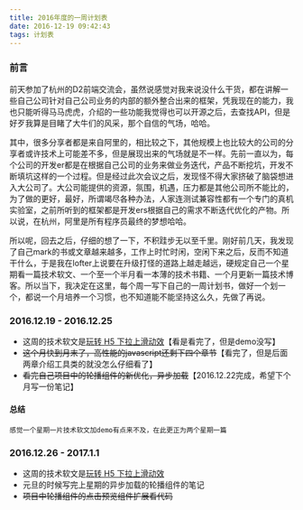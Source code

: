 ```yaml
---
title: 2016年度的一周计划表
date: 2016-12-19 09:42:43
tags: 计划表
---
```

### 前言
前天参加了杭州的D2前端交流会，虽然说感觉对我来说没什么干货，都在讲解一些自己公司针对自己公司业务的内部的额外整合出来的框架，凭我现在的能力，我也只能听得马马虎虎，介绍的一些功能我觉得也可以开源之后，去查找API，但是好歹我算是目睹了大牛们的风采，那个自信的气场，哈哈。

其中，很多分享者都是来自阿里的，相比较之下，其他规模上也比较大的公司的分享者或许技术上可能差不多，但是展现出来的气场就是不一样。先前一直以为，每个公司的开发er都是在根据自己公司的业务来做业务迭代，产品不断挖坑，开发不断填坑这样的一个过程。但是经过此次会议之后，发现怪不得大家挤破了脑袋想进入大公司了。大公司能提供的资源，氛围，机遇，压力都是其他公司所不能比的，为了做的更好，最好，所谓竭尽各种办法，人家连测试兼容性都有一个专门的真机实验室，之前所听到的框架都是开发ers根据自己的需求不断迭代优化的产物。所以说，在杭州，阿里是所有程序员最终的梦想哈哈。

所以呢，回去之后，仔细的想了一下，不积跬步无以至千里。刚好前几天，我发现了自己mark的书或文章越来越多，工作上时忙时闲，空闲下来之后，反而不知道干什么，于是我在lofter上说要在升级打怪的道路上越走越远，硬规定自己一个星期看一篇技术软文、一个至一个半月看一本薄的技术书籍、一个月更新一篇技术博客。所以当下，我决定在这里，每个周一写下自己的一周计划书，做好一个划一个，都说一个月培养一个习惯，也不知道能不能坚持这么久，先做了再说。

### 2016.12.19 - 2016.12.25

 - 这周的技术软文是[玩转 H5 下拉上滑动效](https://isux.tencent.com/h5-drop-down-effect-slide.html#comment-form)【看是看完了，但是demo没写】
 - ~~这个月快到月末了，高性能的javascript还剩下四个章节~~【看完了，但是后面两章介绍工具类的就没怎么仔细看了】
 - ~~看完自己项目中的轮播组件的新优化，异步加载~~【2016.12.22完成，希望下个月写一份笔记】

#### 总结
    感觉一个星期一片技术软文加demo有点来不及，在此更正为两个星期一篇

### 2016.12.26 - 2017.1.1

 - 这周的技术软文是[玩转 H5 下拉上滑动效](https://isux.tencent.com/h5-drop-down-effect-slide.html#comment-form)
 - 元旦的时候写完上星期的异步加载的轮播组件的笔记
 - ~~项目中轮播组件的点击预览组件扩展看代码~~